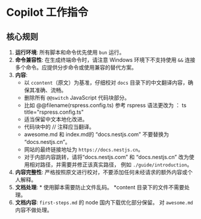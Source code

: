 # Copilot 工作指令

## 核心规则
1.  **运行环境**: 所有脚本和命令优先使用 `bun` 运行。
2.  **命令兼容性**: 在生成终端命令时，请注意 Windows 环境下不支持使用 `&&` 连接多个命令。应提供分步命令或使用兼容的替代方案。
3.  **内容**:
    *  以 `ccontent`（原文）为基准，仔细校对 `docs` 目录下的中文翻译内容，确保其准确、流畅。
    *  删除所有 `@@switch` JavaScript 代码块部分。
    *  比如 @@filename(rspress.config.ts)   参考 rspress 语法更改为 ：  ts title="rspress.config.ts"
    * 适当保留中文本地化改进。
    * 代码块中的 // 注释应当翻译。
    * awesome.md 和 index.md的 “docs.nestjs.com” 不要替换为 “docs.nestjs.cn”。
    * 网站的最终链接地址为 `https://docs.nestjs.cn`。
    * 对于内部内容跳转，请将“docs.nestjs.com” 和 “docs.nestjs.cn” 改为使用相对路径，并需要并修正该真实路径，   例如 `./guide/introduction`。
4.  **内容完整性**: 严格按照原文进行校对，不要添加任何未经请求的额外内容或个人解释。
5.  **文档处理**: 
        * 使用脚本需要防止文件乱码。
        *content 目录下的文件不需要处理。
6.  **文档内容**: `first-steps.md` 的 node 国内下载优化部分保留。 对 `awesome.md` 内容不做处理。